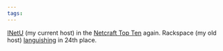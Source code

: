 ```yaml
---
tags: 
---
```


[INetU](/wiki/INetU) (my current host) in the [Netcraft Top Ten](http://news.netcraft.com/archives/2009/04/01/most_reliable_hosting_company_sites_in_march_2009.html) again. Rackspace (my old host) [languishing](http://uptime.netcraft.com/perf/reports/performance/Hosters?tn=march_2009) in 24th place.
